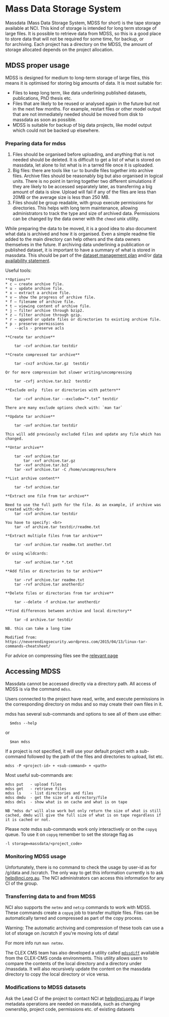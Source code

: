 # Mass Data Storage System

Massdata (Mass Data Storage System, MDSS for short) is the tape storage available at NCI. This kind of storage is intended for long term storage of large files. It is possible to retrieve data from MDSS, so this is a good place to store data that will not be required for some time, for backup, or for archiving. Each project has a directory on the MDSS, the amount of storage allocated depends on the project allocation.

## MDSS proper usage

MDSS is designed for medium to long-term storage of large files, this means it is optimised for storing big amounts of data. It is most suitable for:

* Files to keep long term, like data underlining published datasets, publications, PhD thesis etc.
* Files that are likely to be reused or analysed again in the future but not in the next few months. For example, restart files or other model output that are not immediately needed should be moved from disk to massdata as soon as possible.
* MDSS is suitable for backup of big data projects, like model output which could not be backed up elsewhere.

### Preparing data for mdss

1. Files should be organised before uploading, and anything that is not needed should be deleted. It is difficult to get a list of what is stored on massdata, let alone to list what is in a tarred file once it is uploaded. 
2. Big files: there are tools like `tar` to bundle files together into archive files. Archive files should be reasonably big but also organised in logical units. There is no point in tarring together two different simulations if they are likely to be accessed separately later, as transferring a big amount of data is slow. Upload will fail if any of the files are less than 20MB or the average size is less than 250 MB.
3. Files should be group readable, with group execute permissions for directories. This helps with long term maintenance, allowing administrators to track the type and size of archived data. Permissions can be changed by the data owner with the `chmod` unix utility.

While preparing the data to be moved, it is a good idea to also document what data is archived and how it is organised. Even a simple readme file added to the main directory can help others and the data owners themselves in the future. If archiving data underlining a publication or published dataset, it is important to have a summary of what is stored in massdata. This should be part of the [dataset management plan](../concepts/dmp.md) and/or [data availability statement](../concepts/availability-statement.md).

Useful tools:

````{dropdown} **TAR - Tape ARchive cheat sheet**
**Options**
* c – create archive file.
* u - update archive file.
* x – extract a archive file.
* v – show the progress of archive file.
* f – filename of archive file.
* t – viewing content of archive file.
* j – filter archive through bzip2.
* z – filter archive through gzip.
* r – append or update files or directories to existing archive file.
* p - preserve-permissions
*   --acls - preserve acls 

**Create tar archive**

	tar -cvf archive.tar testdir

**Create compressed tar archive**

	tar -cvzf archive.tar.gz  testdir

Or for more compression but slower writing/uncompressing

	tar -cvfj archive.tar.bz2  testdir

**Exclude only  files or directories with pattern**

	tar -cvf archive.tar --exclude=”*.txt” testdir

There are many exclude options check with: `man tar`

**Update tar archive**

	tar -uvf archive.tar testdir

This will add previously excluded files and update any file which has changed.

**Untar archive**

	tar -xvf archive.tar 
        tar -xvf archive.tar.gz 
	tar -xvf archive.tar.bz2 
	tar -xvf archive.tar -C /home/uncompress/here

**List archive content**

	tar -tvf archive.tar

**Extract one file from tar archive**

Need to use the full path for the file. As an example, if archive was created with:<br>
    tar -cvf archive.tar testdir

You have to specify: <br>
    tar -xf archive.tar testdir/readme.txt 

**Extract multiple files from tar archive**

    tar -xvf archive.tar readme.txt another.txt

Or using wildcards:

    tar -xvf archive.tar *.txt

**Add files or directories to tar archive**

	tar -rvf archive.tar readme.txt
	tar -rvf archive.tar anotherdir

**Delete files or directories from tar archive**

	tar --delete -f archive.tar anotherdir

**Find differences between archive and local directory**

	tar -d archive.tar testdir   

NB. this can take a long time

Modified from: https://neverendingsecurity.wordpress.com/2015/04/13/linux-tar-commands-cheatsheet/
````

For advice on compressing files see the [relevant page](compression.md)

## Accessing MDSS

Massdata cannot be accessed directly via a directory path. All access of MDSS is via the command `mdss`.

Users connected to the project have read, write, and execute permissions in the corresponding directory on mdss and so may create their own files in it.

mdss has several sub-commands and options to see all of them use either:

```{code}
  $mdss --help
```
or
```{code}
  $man mdss
```
If a project is not specified, it will use your default project with a sub-command followed by the path of the files and directories to upload, list etc.

```{code}
mdss -P <project-id> + <sub-command> + <path>
```

Most useful sub-commands are:

```{code}
mdss put   - upload files 
mdss get   - retrieve files 
mdss ls    - list directories and files 
mdss dmdu  - get the size of a directory/file 
mdss dmls  - show what is on cache and what is on tape

NB "mdss du" will also work but only return the size of what is still cached, dmdu will give the full size of what is on tape regardless if it is cached or not.
```
Please note mdss sub-commands work only interactively or on the `copyq` queue. To use it on `copyq` remember to set the storage flag as

```{code}
-l storage=massdata/<project_code>
```

### Monitoring MDSS usage

Unfortunately, there is no command to check the usage by user-id as for /g/data and /scratch. The only way to get this information currently is to ask help@nci.org.au. The NCI administrators can access this information for any CI of the group.

### Transferring data to and from MDSS

NCI also supports the `netmv` and `netcp` commands to work with MDSS. These commands create a `copyq` job to transfer multiple files. Files can be automatically tarred and compressed as part of the copy process.

Warning: The automatic archiving and compression of these tools can use a lot of storage on /scratch if you're moving lots of data!

For more info run `man netmv`.

The CLEX CMS team has also developed a utility called [`mdssdiff`](https://github.com/coecms/mdssdiff) available from the CLEX-CMS conda environments. This utility allows users to compare the contents of the local directory and a directory under /massdata. It will also recursively update the content on the massdata directory to copy the local directory or vice versa.

### Modifications to MDSS datasets

Ask the Lead CI of the project to contact NCI at help@nci.org.au if large metadata operations are needed on massdata, such as changing ownership, project code, permissions etc. of existing datasets
